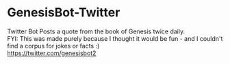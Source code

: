 # GenesisBot-Twitter
Twitter Bot
Posts a quote from the book of Genesis twice daily.<br>FYI: This was made purely because I thought it would be fun - and I couldn't find a corpus for jokes or facts :) <br> https://twitter.com/genesisbot2
